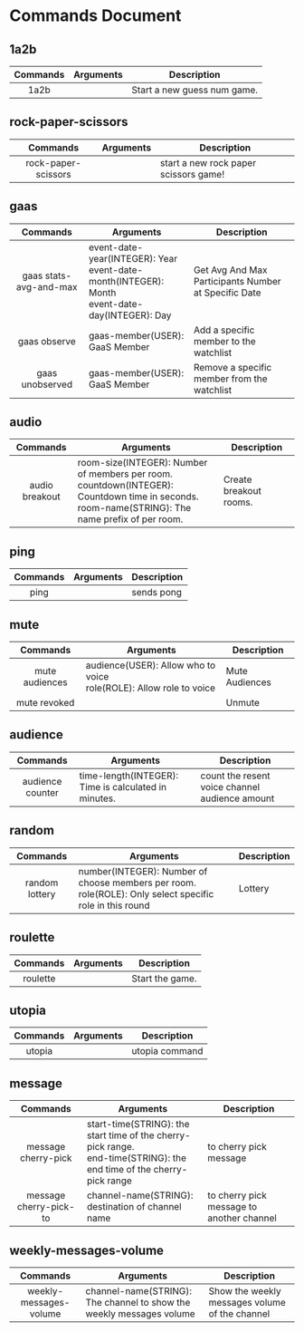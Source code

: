 # Commands Document

## 1a2b
| Commands | Arguments | Description                 |
|:--------:| --------- | --------------------------- |
|   1a2b   |           | Start a new guess num game. |

## rock-paper-scissors
|      Commands       | Arguments | Description                           |
|:-------------------:| --------- | ------------------------------------- |
| rock-paper-scissors |           | start a new rock paper scissors game! |

## gaas
|        Commands        | Arguments                                                                                          | Description                                          |
|:----------------------:| -------------------------------------------------------------------------------------------------- | ---------------------------------------------------- |
| gaas stats-avg-and-max | event-date-year(INTEGER): Year<br>event-date-month(INTEGER): Month<br>event-date-day(INTEGER): Day | Get Avg And Max Participants Number at Specific Date |
|      gaas observe      | gaas-member(USER): GaaS Member                                                                     | Add a specific member to the watchlist               |
|    gaas unobserved     | gaas-member(USER): GaaS Member                                                                     | Remove a specific member from the watchlist          |

## audio
|    Commands    | Arguments                                                                                                                                            | Description            |
|:--------------:| ---------------------------------------------------------------------------------------------------------------------------------------------------- | ---------------------- |
| audio breakout | room-size(INTEGER): Number of members per room.<br>countdown(INTEGER): Countdown time in seconds.<br>room-name(STRING): The name prefix of per room. | Create breakout rooms. |

## ping
| Commands | Arguments | Description |
|:--------:| --------- | ----------- |
|   ping   |           | sends pong  |

## mute
|    Commands    | Arguments                                                             | Description    |
|:--------------:| --------------------------------------------------------------------- | -------------- |
| mute audiences | audience(USER): Allow who to voice<br>role(ROLE): Allow role to voice | Mute Audiences |
|  mute revoked  |                                                                       | Unmute         |

## audience
|     Commands     | Arguments                                            | Description                                    |
|:----------------:| ---------------------------------------------------- | ---------------------------------------------- |
| audience counter | time-length(INTEGER): Time is calculated in minutes. | count the resent voice channel audience amount |

## random
|    Commands    | Arguments                                                                                                  | Description |
|:--------------:| ---------------------------------------------------------------------------------------------------------- | ----------- |
| random lottery | number(INTEGER): Number of choose members per room.<br>role(ROLE): Only select specific role in this round | Lottery     |

## roulette
| Commands | Arguments | Description     |
|:--------:| --------- | --------------- |
| roulette |           | Start the game. |

## utopia
| Commands | Arguments | Description    |
|:--------:| --------- | -------------- |
|  utopia  |           | utopia command |

## message
|        Commands        | Arguments                                                                                                               | Description                               |
|:----------------------:| ----------------------------------------------------------------------------------------------------------------------- | ----------------------------------------- |
|  message cherry-pick   | start-time(STRING): the start time of the cherry-pick range.<br>end-time(STRING): the end time of the cherry-pick range | to cherry pick message                    |
| message cherry-pick-to | channel-name(STRING): destination of channel name                                                                       | to cherry pick message to another channel |

## weekly-messages-volume
|        Commands        | Arguments                                                            | Description                                    |
|:----------------------:| -------------------------------------------------------------------- | ---------------------------------------------- |
| weekly-messages-volume | channel-name(STRING): The channel to show the weekly messages volume | Show the weekly messages volume of the channel |